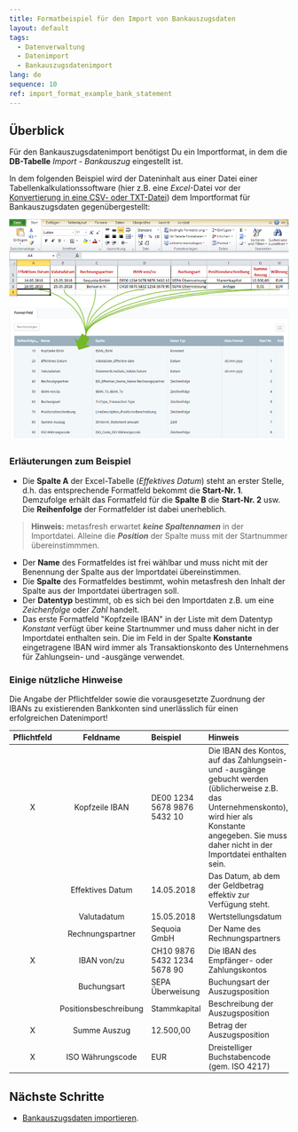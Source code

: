 ```yaml
---
title: Formatbeispiel für den Import von Bankauszugsdaten
layout: default
tags:
  - Datenverwaltung
  - Datenimport
  - Bankauszugsdatenimport
lang: de
sequence: 10
ref: import_format_example_bank_statement
---
```


## Überblick
Für den Bankauszugsdatenimport benötigst Du ein Importformat, in dem die **DB-Tabelle** *Import - Bankauszug* eingestellt ist.

In dem folgenden Beispiel wird der Dateninhalt aus einer Datei einer Tabellenkalkulationssoftware (hier z.B. eine *Excel*-Datei vor der [Konvertierung in eine CSV- oder TXT-Datei](Importdatei_nuetzliche_Hinweise)) dem Importformat für Bankauszugsdaten gegenübergestellt:

![](assets/Bankauszugsdatenimport_Excel-Tabelle_Format.png)

### Erläuterungen zum Beispiel
- Die **Spalte A** der Excel-Tabelle (*Effektives Datum*) steht an erster Stelle, d.h. das entsprechende Formatfeld bekommt die **Start-Nr. 1**. Demzufolge erhält das Formatfeld für die **Spalte B** die **Start-Nr. 2** usw.<br> Die **Reihenfolge** der Formatfelder ist dabei unerheblich.
 >**Hinweis:** metasfresh erwartet ***keine Spaltennamen*** in der Importdatei. Alleine die ***Position*** der Spalte muss mit der Startnummer übereinstimmmen.

- Der **Name** des Formatfeldes ist frei wählbar und muss nicht mit der Benennung der Spalte aus der Importdatei übereinstimmen.
- Die **Spalte** des Formatfeldes bestimmt, wohin metasfresh den Inhalt der Spalte aus der Importdatei übertragen soll.
- Der **Datentyp** bestimmt, ob es sich bei den Importdaten z.B. um eine *Zeichenfolge* oder *Zahl* handelt.
- Das erste Formatfeld "Kopfzeile IBAN" in der Liste mit dem Datentyp *Konstant* verfügt über keine Startnummer und muss daher nicht in der Importdatei enthalten sein. Die im Feld in der Spalte **Konstante** eingetragene IBAN wird immer als Transaktionskonto des Unternehmens für Zahlungsein- und -ausgänge verwendet.

### Einige nützliche Hinweise
Die Angabe der Pflichtfelder sowie die vorausgesetzte Zuordnung der IBANs zu existierenden Bankkonten sind unerlässlich für einen erfolgreichen Datenimport!

| Pflichtfeld | Feldname | Beispiel | Hinweis |
| :---: | :---: | :--- | :--- |
| X | Kopfzeile IBAN | DE00 1234 5678 9876 5432 10 | Die IBAN des Kontos, auf das Zahlungsein- und -ausgänge gebucht werden (üblicherweise z.B. das Unternehmenskonto), wird hier als Konstante angegeben. Sie muss daher nicht in der Importdatei enthalten sein. |
|  | Effektives Datum | 14.05.2018 | Das Datum, ab dem der Geldbetrag effektiv zur Verfügung steht. |
|  | Valutadatum | 15.05.2018 | Wertstellungsdatum |
|  | Rechnungspartner | Sequoia GmbH | Der Name des Rechnungspartners |
| X | IBAN von/zu | CH10 9876 5432 1234 5678 90 | Die IBAN des Empfänger- oder Zahlungskontos |
|  | Buchungsart | SEPA Überweisung | Buchungsart der Auszugsposition |
|  | Positionsbeschreibung | Stammkapital | Beschreibung der Auszugsposition |
| X | Summe Auszug | 12.500,00 | Betrag der Auszugsposition |
| X | ISO Währungscode | EUR | Dreistelliger Buchstabencode (gem. ISO 4217) |

## Nächste Schritte
- [Bankauszugsdaten importieren](Bankauszugsdaten_importieren).
